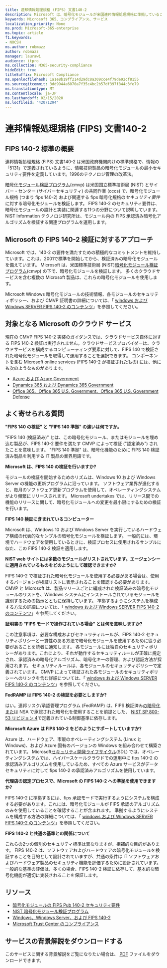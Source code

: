 ```yaml
---
title: 連邦情報処理規格 (FIPS) 文書140-2
description: Microsoft は、暗号化モジュールが米国連邦情報処理規格に準拠していることを認定しています。
keywords: Microsoft 365、コンプライアンス、サービス
localization_priority: None
ms.prod: Microsoft-365-enterprise
ms.topic: article
f1.keywords:
- NOCSH
ms.author: robmazz
author: robmazz
manager: laurawi
audience: itpro
ms.collection: M365-security-compliance
hideEdit: true
titleSuffix: Microsoft Compliance
ms.openlocfilehash: 1a1e8b19ff214d29dc8a309cce4f79de92cf8155
ms.sourcegitcommit: 3dd9944a6070a7f35c4bc2b57df397f844c3fe79
ms.translationtype: MT
ms.contentlocale: ja-JP
ms.lasthandoff: 02/15/2020
ms.locfileid: "42071294"
---
```

# <a name="federal-information-processing-standard-fips-publication-140-2"></a>連邦情報処理規格 (FIPS) 文書140-2

## <a name="fips-140-2-standard-overview"></a>FIPS 140-2 標準の概要

連邦情報処理規格 (FIPS) 文書140-2 は米国政府機関向けの標準規格で、情報の「5131」で定義されているように、情報技術製品の暗号化モジュールの最小セキュリティ要件を定義しています。1996のテクノロジ管理の改革法。

[暗号化モジュール検証プログラム](https://csrc.nist.gov/Projects/cryptographic-module-validation-program)(cmvp) は米国国立標準技術局 (NIST) とサイバー・センター (サイバーセキュリティ) の共同作業 (cccs) で、暗号化モジュール規格 (つまり fips 140-2) および関連する fips 暗号化規格の*セキュリティ要件*に対する暗号化モジュールを検証します。 FIPS 140-2 のセキュリティ要件は、暗号化モジュールの設計と実装に関連する11つの分野について説明しています。 NIST Information テクノロジ研究所は、モジュール内の FIPS 承認済み暗号化アルゴリズムを検証する関連プログラムを運用します。

## <a name="microsofts-approach-to-fips-140-2-validation"></a>Microsoft の FIPS 140-2 検証に対するアプローチ

Microsoft では、140-2 の要件を満たすための積極的なコミットメントを維持しています。これは、2001で標準を開始してから、検証済みの暗号化モジュールを備えています。 Microsoft は、米国標準技術局 (NIST)[暗号化モジュール検証プログラム](https://csrc.nist.gov/Projects/cryptographic-module-validation-program)(cmvp) の下で、暗号化モジュールを検証します。 多くのクラウドサービスを含む複数の Microsoft 製品は、これらの暗号化モジュールを使用します。

Microsoft Windows 暗号化モジュールの技術情報、各モジュールのセキュリティポリシー、および CMVP 証明書の詳細については、「 [windows および Windows SERVER FIPS 140-2 のコンテンツ](https://aka.ms/AA6ehud)」を参照してください。

## <a name="microsoft-in-scope-cloud-services"></a>対象となる Microsoft のクラウド サービス

現在の CMVP FIPS 140-2 実装のガイダンスでは、クラウドサービス自体に対する FIPS 140-2 検証は実行されません。クラウドサービスプロバイダーは、クラウドサービスを構成するコンピューティング要素に対して、FIPS 140 で検証された暗号化モジュールを取得して運用することを選択できます。 コンポーネントを含む Microsoft online services (FIPS 140-2 が検証されたもの) には、他にも次のようなものがあります。

- [Azure および Azure Government](https://docs.microsoft.com/azure/azure-government/documentation-government-plan-security)
- [Dynamics 365 および Dynamics 365 Government](https://docs.microsoft.com/microsoft-365/compliance/office-365-encryption-in-microsoft-dynamics-365)
- [Office 365、Office 365 U.S. Government、Office 365 U.S. Government Defense](https://docs.microsoft.com/microsoft-365/compliance/office-365-encryption-risks-and-protections)

## <a name="frequently-asked-questions"></a>よく寄せられる質問

**"FIPS 140 の検証" と "FIPS 140 準拠" の違いは何ですか。**

"FIPS 140 (検証済み)" とは、この暗号化モジュール、またはモジュールを埋め込む製品が、FIPS 140-2 要件を満たす CMVP によって検証 ("認定済み") されたことを意味します。 "FIPS 140 準拠" は、暗号化機能のために FIPS 140 検証済み製品を利用する IT 製品の業界用語です。

**Microsoft は、FIPS 140 の検証を行いますか?**

モジュールの検証を開始するためのリズムは、Windows 10 および Windows Server の機能の更新プログラムに沿っています。 ソフトウェア業界が進化すると、毎月のソフトウェア更新プログラムを使用して、オペレーティングシステムがより頻繁にリリースされます。 Microsoft undertakes では、リリース間での機能のリリースに関して、暗号化モジュールへの変更を最小限にするための検証を行います。

**FIPS 140 検証に含まれているコンピューター**

Microsoft は、Windows 10 および Windows Server を実行しているハードウェア構成の代表的なサンプルの暗号化モジュールを検証します。 一般的には、環境でハードウェアを使用しているときに、検証プロセスに使用されるサンプルに似た、この FIPS 140-2 検証を適用します。

**NIST web サイトには多数のモジュールがリストされています。エージェンシーに適用されているものをどのようにして確認できますか?**

FIPS 140-2 で検証された暗号化モジュールを使用する必要がある場合は、使用するバージョンが検証リストに表示されることを確認する必要があります。 CMVP と Microsoft は、製品リリースごとに編成された検証済みの暗号化モジュールのリストを、Windows システムにインストールされているモジュールを識別するための指示とともに保持しています。 準拠するようにシステムを構成する方法の詳細については、「 [windows および Windows SERVER FIPS 140-2 のコンテンツ](https://aka.ms/AA6ehud)」を参照してください。

**証明書の "FIPS モードで操作されている場合" とは何を意味しますか?**

この注意事項は、必要な構成およびセキュリティルールが、FIPS 140-2 セキュリティポリシーと一貫性のある方法で暗号化モジュールを使用するために従う必要があることを読者に通知します。 各モジュールには独自のセキュリティポリシーがあります。これにより、それが動作するセキュリティルールが正確に規定され、承認済みの暗号化アルゴリズム、暗号化キーの管理、および認証方法が採用されます。 セキュリティルールは、各モジュールのセキュリティポリシーで定義されています。 CMVP によって検証された各モジュールのセキュリティポリシーへのリンクを含む詳細については、「 [windows および Windows SERVER FIPS 140-2 のコンテンツ](https://aka.ms/AA6ehud)」を参照してください。

**FedRAMP は FIPS 140-2 の検証を必要としますか?**

はい。連邦リスク/承認管理プログラム (FedRAMP) は、FIPS 検証済み[の暗号化また](https://nvd.nist.gov/800-53/Rev4/control/SC-13)は NSA で承認された暗号化を使用することを前提とした、 [NIST SP 800-53 リビジョン 4](https://nvd.nist.gov/800-53/Rev4/)で定義されている制御基準に依存します。

**Microsoft Azure は FIPS 140-2 をどのようにサポートしていますか?**

Azure は、ハードウェア、市販のオペレーティングシステム (Linux と Windows)、および Azure 固有のバージョンの Windows を組み合わせて構築されています。 Microsoft[セキュリティ開発ライフサイクル](https://www.microsoft.com/securityengineering/sdl/)(SDL) では、オペレーティングシステムでは、ハイパースケールクラウドでの運用中に fips 140-2 の承認済みアルゴリズムを使用しているため、すべての Azure サービスがデータセキュリティに対して fips 140-2 の承認済みアルゴリズムを使用しています。

**代理店の認定プロセスで、Microsoft の FIPS 140-2 への準拠を使用できますか?**

FIPS 140-2 に準拠するには、fips 承認モードで実行するようにシステムを構成する必要があります。これには、暗号化モジュールが FIPS 承認のアルゴリズムのみを使用していることを確認することが含まれます。 準拠するようにシステムを構成する方法の詳細については、「 [windows および Windows SERVER FIPS 140-2 のコンテンツ](https://aka.ms/AA6ehud)」を参照してください。

**FIPS 140-2 と共通の基準との関係について**

これらの2つの個別のセキュリティ標準は異なりますが、相補的な目的があります。 FIPS 140-2 は、ソフトウェアおよびハードウェアの暗号化モジュールを検証することを目的として設計されていますが、共通の条件は IT ソフトウェアおよびハードウェア製品のセキュリティ機能を評価するために設計されています。 一般的な基準の評価は、多くの場合、FIPS 140-2 検証に依存して、基本的な暗号化機能が適切に実装されることを保証します。

## <a name="resources"></a>リソース

- [暗号化モジュールの FIPS Pub 140-2 セキュリティ要件](https://csrc.nist.gov/publications/fips/fips140-2/fips1402.pdf)
- [NIST 暗号化モジュール検証プログラム](https://csrc.nist.gov/groups/STM/cmvp/index.html)
- [Windows、Windows Server、および FIPS 140-2](https://docs.microsoft.com/windows/security/threat-protection/fips-140-validation)
- [Microsoft Trust Center のコンプライアンス](https://www.microsoft.com/trust-center/compliance/compliance-overview)

## <a name="download-the-offering-backgrounder"></a>サービスの背景解説をダウンロードする

このサービスに関する背景解説をご覧になりたい場合は、 [PDF](https://download.microsoft.com/download/B/7/2/B7226B91-1A56-41E4-AC01-43FCFEE50B7F/FIPS_Compliance_Backgrounder.pdf) ファイルをダウンロードできます。
